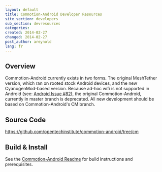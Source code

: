 ```yaml
---
layout: default
title: Commotion-Android Developer Resources
site_section: developers
sub_section: devresources
categories: 
created: 2014-02-27
changed: 2014-02-27
post_author: areynold
lang: fr
---
```


<h2>Overview</h2>
<p>Commotion-Android currently exists in two forms. The original MeshTether version, which ran on rooted stock Android devices, and the new CyanogenMod-based version. Because ad-hoc wifi is not supported in Android (see: <a href="http://code.google.com/p/android/issues/detail?id=82">Android Issue #82</a>), the original Commotion-Android, currently in master branch is deprecated. All new development should be based on Commotion-Android's CM branch.</p>

<h2>Source Code</h2>
<p><a href="https://github.com/opentechinstitute/commotion-android/tree/cm">https://github.com/opentechinstitute/commotion-android/tree/cm</a></p>

<h2>Build &amp; Install</h2>
<p>See the <a href="https://github.com/opentechinstitute/commotion-android/blob/cm/README">Commotion-Android Readme</a> for build instructions and prerequisites.</p>
